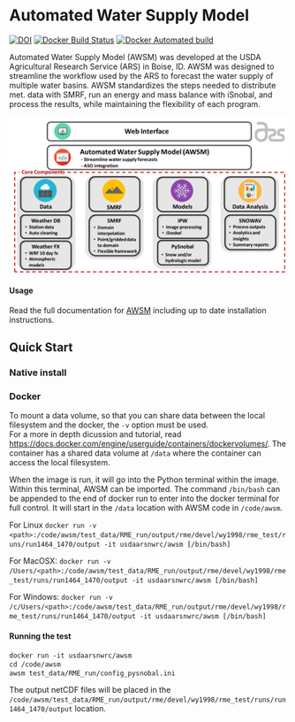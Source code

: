 # Automated Water Supply Model

[![DOI](https://readthedocs.org/projects/awsm/badge/)](https://awsm.readthedocs.io)
[![Docker Build Status](https://img.shields.io/docker/build/usdaarsnwrc/awsm.svg)](https://hub.docker.com/r/usdaarsnwrc/awsm/)
[![Docker Automated build](https://img.shields.io/docker/automated/usdaarsnwrc/awsm.svg)](https://hub.docker.com/r/usdaarsnwrc/awsm/)


Automated Water Supply Model (AWSM) was developed at
the USDA Agricultural Research Service (ARS) in Boise, ID. AWSM was designed to
streamline the workflow used by the ARS to forecast the water supply of multiple
water basins. AWSM standardizes the steps needed to distribute met. data with
SMRF, run an energy and mass balance with iSnobal, and process the results,
while maintaining the flexibility of each program.

![AWSM Image](docs/_static/ModelSystemOverview_new.png?raw=true)

#### Usage
Read the full documentation for [AWSM](https://awsm.readthedocs.io) including up to
date installation instructions.

## Quick Start

### Native install

### Docker

To mount a data volume, so that you can share data between the local filesystem and the docker, the `-v` option must be used.  
For a more in depth dicussion and tutorial, read https://docs.docker.com/engine/userguide/containers/dockervolumes/. The container
has a shared data volume at `/data` where the container can access the local filesystem.

When the image is run, it will go into the Python terminal within the image. Within this terminal, AWSM can be imported. The
command `/bin/bash` can be appended to the end of docker run to enter into the docker terminal for full control. It will start
in the `/data` location with AWSM code in `/code/awsm`.

For Linux
`docker run -v <path>:/code/awsm/test_data/RME_run/output/rme/devel/wy1998/rme_test/runs/run1464_1470/output -it usdaarsnwrc/awsm [/bin/bash]`

For MacOSX:
`docker run -v /Users/<path>:/code/awsm/test_data/RME_run/output/rme/devel/wy1998/rme_test/runs/run1464_1470/output -it usdaarsnwrc/awsm [/bin/bash]`

For Windows:
`docker run -v /c/Users/<path>:/code/awsm/test_data/RME_run/output/rme/devel/wy1998/rme_test/runs/run1464_1470/output -it usdaarsnwrc/awsm [/bin/bash]`


#### Running the test

```
docker run -it usdaarsnwrc/awsm
cd /code/awsm
awsm test_data/RME_run/config_pysnobal.ini
```

The output netCDF files will be placed in the `/code/awsm/test_data/RME_run/output/rme/devel/wy1998/rme_test/runs/run1464_1470/output` location.
